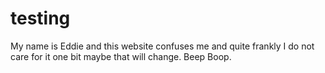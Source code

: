 # testing
My name is Eddie and this website confuses me and quite frankly I do not care for it one bit maybe that will change.
Beep Boop.
